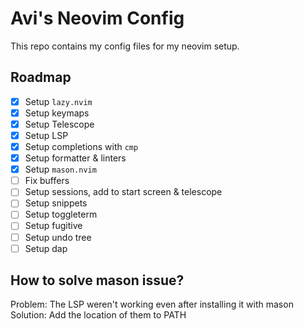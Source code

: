 # Avi's Neovim Config

This repo contains my config files for my neovim setup.

## Roadmap

- [x] Setup `lazy.nvim`
- [x] Setup keymaps
- [x] Setup Telescope
- [x] Setup LSP
- [x] Setup completions with `cmp`
- [x] Setup formatter & linters
- [x] Setup `mason.nvim`
- [ ] Fix buffers
- [ ] Setup sessions, add to start screen & telescope
- [ ] Setup snippets
- [ ] Setup toggleterm
- [ ] Setup fugitive
- [ ] Setup undo tree
- [ ] Setup dap 

## How to solve mason issue?

Problem: The LSP weren't working even after installing it with mason
Solution: Add the location of them to PATH
